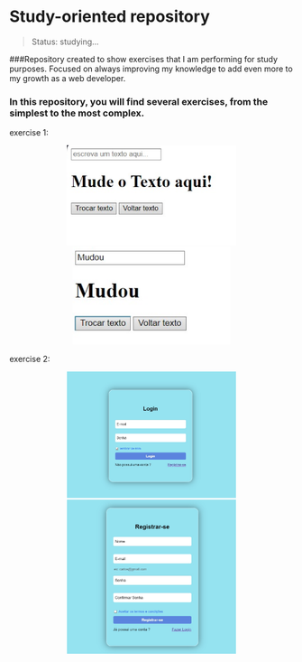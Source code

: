 # Study-oriented repository

> Status: studying...

###Repository created to show exercises that I am performing for study purposes. Focused on always improving my knowledge to add even more to my growth as a web developer.

### In this repository, you will find several exercises, from the simplest to the most complex.

exercise 1:

  <p align="center" display='flex'>
    <img width="300" src="./assets/ex01-normal.jpeg">
    <img width="280" src="./assets/ex01-mudou.jpeg">
</p>

exercise 2:

<p align="center" display='flex'>
    <img width="300" src="./assets/login-image.jpeg">
    <img width="300" src="./assets/register-image.jpeg">
</p>
